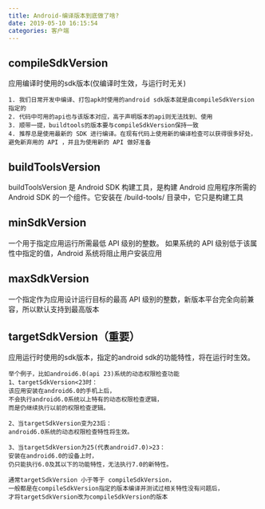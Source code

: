 ```yaml
---
title: Android-编译版本到底做了啥?
date: 2019-05-10 16:15:54
categories: 客户端
---
```


## compileSdkVersion
应用编译时使用的sdk版本(仅编译时生效，与运行时无关)

```
1. 我们日常开发中编译、打包apk时使用的android sdk版本就是由compileSdkVersion指定的
2. 代码中可用的api也与该版本对应，高于声明版本的api则无法找到、使用
3. 顺带一提，buildtools的版本要与compileSdkVersion保持一致
4. 推荐总是使用最新的 SDK 进行编译。在现有代码上使用新的编译检查可以获得很多好处，避免新弃用的 API ，并且为使用新的 API 做好准备
```

## buildToolsVersion
buildToolsVersion 是 Android SDK 构建工具，是构建 Android 应用程序所需的 Android SDK 的一个组件。它安装在 <sdk>/build-tools/ 目录中，它只是构建工具

## minSdkVersion
一个用于指定应用运行所需最低 API 级别的整数。 如果系统的 API 级别低于该属性中指定的值，Android 系统将阻止用户安装应用

## maxSdkVersion
一个指定作为应用设计运行目标的最高 API 级别的整数，新版本平台完全向前兼容，所以默认支持到最高版本

## targetSdkVersion（重要） 
应用运行时使用的sdk版本，指定的android sdk的功能特性，将在运行时生效。

```
举个例子，比如android6.0(api 23)系统的动态权限检查功能
1、targetSdkVersion<23时：
该应用安装在android6.0的手机上后，
不会执行android6.0系统以上特有的动态权限检查逻辑，
而是仍继续执行以前的权限检查逻辑。

2、当targetSdkVersion变为23后：
android6.0系统的动态权限检查特性将生效。

3、当targetSdkVersion为25(代表android7.0)>23：
安装在android6.0的设备上时，
仍只能执行6.0及其以下的功能特性，无法执行7.0的新特性。

通常targetSdkVersion 小于等于 compileSdkVersion，
一般都是在compileSdkVersion指定的版本编译并测试过相关特性没有问题后，
才将targetSdkVersion改为compileSdkVersion的版本
```